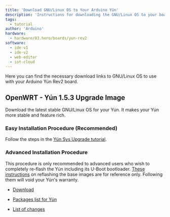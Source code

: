 ```yaml
---
title: 'Download GNU/Linux OS to Your Arduino Yún'
description: 'Instructions for downloading the GNU/Linux OS to your board.'
tags:
  - tutorial
author: 'Arduino'
hardware:
  - hardware/03.hero/boards/yun-rev2
software:
  - ide-v1
  - ide-v2
  - web-editor
  - iot-cloud
---
```


Here you can find the necessary download links to GNU/Linux OS to use with your Arduino Yún Rev2 board.

## OpenWRT - Yún 1.5.3 Upgrade Image

Download the latest stable GNU/Linux OS for your Yún. It makes your Yún more stable and feature rich.

### Easy Installation Procedure (Recommended)

Follow the steps in the [Yún Sys Upgrade tutorial](./yun-sys-upgrade).

### Advanced Installation Procedure

This procedure is only recommended to advanced users who wish to completely re-flash the Yún including its U-Boot bootloader. [These instructions](./yun-u-boot-reflash) on reflashing the base images are for reference only. Following them will void your Yún's warranty.

- [Download](https://downloads.arduino.cc/openwrtyun/1/YunSysupgradeImage_v1.5.3.zip)

- [Packages list for Yún](//downloads.arduino.cc/openwrtyun/1/packages/index.html)

- [List of changes](https://github.com/arduino/openwrt-yun/blob/master/ChangeLog)